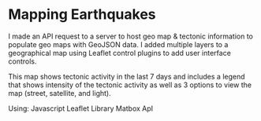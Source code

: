 # Mapping Earthquakes

I made an API request to a server to host geo map & tectonic information to populate geo maps with GeoJSON data.
I added multiple layers to a geographical map using Leaflet control plugins to add user interface controls.

This map shows tectonic activity in the last 7 days and includes a legend that shows intensity of the tectonic activity as well as 3 options to view the map (street, satellite, and light). 


Using: 
Javascript
Leaflet Library
Matbox ApI
